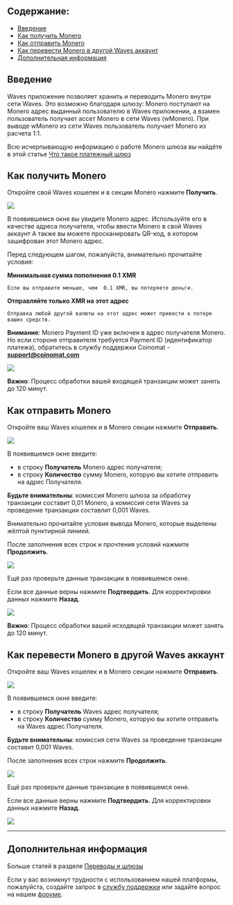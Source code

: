 ## **Содержание**:

* [Введение](#введение)
* [Как получить Monero](#как-получить-monero)
* [Как отправить Monero](#как-отправить-monero)
* [Как перевести Monero в другой Waves аккаунт](#как-перевести-monero-в-другой-waves-аккаунт)
* [Дополнительная информация](#дополнительная-информация)

## Введение

Waves приложение позволяет хранить и переводить Monero внутри сети Waves. Это возможно благодаря шлюзу:
Monero поступают на Monero адрес выданный пользователю в Waves приложении, а взамен пользователь получает ассет Monero в сети Waves (wMonero). При выводе wMonero из сети Waves пользователь получает Monero из расчета 1:1.

Всю исчерпывающую информацию о работе Monero шлюза вы найдёте в этой статье [Что такое платежный шлюз](/waves-client/frequently-asked-questions-faq/transfers-and-gateways/payment-gateway.md)

## Как получить Monero

Откройте свой Waves кошелек и в секции Monero нажмите **Получить**.

![](/_assets/monero_transfers_01.png)

В появившемся окне вы увидите Monero адрес.
Используйте его в качестве адреса получателя, чтобы ввести Monero в свой Waves аккаунт
А также вы можете просканировать QR-код, в котором зашифрован этот Monero адрес.

Перед следующем шагом, пожалуйста, внимательно прочитайте условия:

**Минимальная сумма пополнения 0.1 XMR**
```
Если вы отправите меньше, чем  0.1 XMR, вы потеряете деньги.
```
**Отправляйте только XMR на этот адрес**
```
Отправка любой другой валюты на этот адрес может привести к потере ваших средств.
```

**Внимание**: Monero Payment ID уже включен в адрес получателя Monero.
Но если стороне отправителя требуется Payment ID (идентификатор платежа), обратитесь в службу поддержки Coinomat - **support@coinomat.com**

![](/_assets/monero_transfers_02.png)

**Важно**: Процесс обработки вашей входящей транзакции может занять до 120 минут.

## Как отправить Monero

Откройте ваш Waves кошелек и в Monero секции нажмите **Отправить**.

![](/_assets/monero_transfers_01.png)

В появившемся окне введите:

* в строку **Получатель** Monero адрес получателя;
* в строку **Количество** сумму Monero, которую вы хотите отправить на адрес Получателя.

**Будьте внимательны**: комиссия Monero шлюза за обработку транзакции составит 0,01 Monero, а комиссия сети Waves за проведение транзакции составлит 0,001 Waves.

Внимательно прочитайте условия вывода Monero, которые выделены жёлтой пунктирной линией.

После заполнения всех строк и прочтения условий нажмите **Продолжить**.

![](/_assets/monero_transfers_04.png)

Ещё раз проверьте данные транзакции в появившемся окне.

Если все данные верны нажмите **Подтвердить**. Для корректировки данных нажмите **Назад**.

![](/_assets/monero_transfers_05.png)

**Важно**: Процесс обработки вашей исходящей транзакции может занять до 120 минут.

## Как перевести Monero в другой Waves аккаунт

Откройте ваш Waves кошелек и в Monero секции нажмите **Отправить**.

![](/_assets/monero_transfers_01.png)

В появившемся окне введите:

* в строку **Получатель** Waves адрес получателя;
* в строку **Количество** сумму Monero, которую вы хотите отправить на Waves адрес Получателя.

**Будьте внимательны**: комиссия сети Waves за проведение транзакции составит 0,001 Waves.

После заполнения всех строк нажмите **Продолжить**.

![](/_assets/monero_transfers_07.png)

Ещё раз проверьте данные транзакции в появившемся окне.

Если все данные верны нажмите **Подтвердить**. Для корректировки данных нажмите **Назад**.

![](/_assets/monero_transfers_08.png)

___

## Дополнительная информация

Больше статей в разделе [Переводы и шлюзы](/waves-client/wallet-management.md)

Если у вас возникнут трудности с использованием нашей платформы, пожалуйста, создайте запрос в [службу поддержки](https://support.wavesplatform.com/) или задайте вопрос на нашем [форуме](https://forum.wavesplatform.com/).
